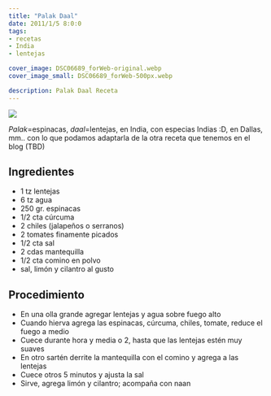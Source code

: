 ```yaml
---
title: "Palak Daal"
date: 2011/1/5 8:0:0
tags: 
- recetas
- India
- lentejas

cover_image: DSC06689_forWeb-original.webp
cover_image_small: DSC06689_forWeb-500px.webp

description: Palak Daal Receta
---
```



[![](DSC06689_forWeb)](DSC06689_forWeb-original.webp)

*Palak*=espinacas, *daal*=lentejas, en India, con especias Indias :D, en Dallas, mm.. con lo que podamos adaptarla de la  otra receta que tenemos en el blog (TBD)

## Ingredientes

*   1 tz lentejas
*   6 tz agua
*   250 gr. espinacas
*   1/2 cta cúrcuma
*   2 chiles (jalapeños o serranos)
*   2 tomates finamente picados
*   1/2 cta sal
*   2 cdas mantequilla
*   1/2 cta comino en polvo
*   sal, limón y cilantro al gusto

  

## Procedimiento

*   En una olla grande agregar lentejas y agua sobre fuego alto
*   Cuando hierva agrega las espinacas, cúrcuma, chiles, tomate, reduce el fuego a medio
*   Cuece durante hora y media o 2, hasta que las lentejas estén muy suaves
*   En otro sartén derrite la mantequilla con el comino y agrega a las lentejas
*   Cuece otros 5 minutos y ajusta la sal
*   Sirve, agrega limón y cilantro; acompaña con naan
